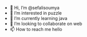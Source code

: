 - 👋 Hi, I’m @sefalisoumya
- 👀 I’m interested in puzzle
- 🌱 I’m currently learning java
- 💞️ I’m looking to collaborate on web
- 📫 How to reach me hello

<!---
sefalisoumya/sefalisoumya is a ✨ special ✨ repository because its `README.md` (this file) appears on your GitHub profile.
You can click the Preview link to take a look at your changes.
--->
